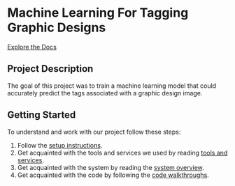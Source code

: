 # Machine Learning For Tagging Graphic Designs

[Explore the Docs](https://josephvankessel.github.io/)

## Project Description

The goal of this project was to train a machine learning model that could accurately predict the tags associated with a graphic design image.


## Getting Started

To understand and work with our project follow these steps:

1. Follow the [setup instructions](https://josephvankessel.github.io/setup/).
2. Get acquainted with the tools and services we used by reading [tools and services](https://josephvankessel.github.io/tands/).
3. Get acquainted with the system by reading the [system overview](https://josephvankessel.github.io/system/).
4. Get acquainted with the code by following the [code walkthroughs](https://josephvankessel.github.io/code-walthroughs/).


